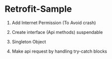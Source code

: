 # Retrofit-Sample

1) Add Internet Permission (To Avoid crash)

2) Create interface (Api methods) suspendable

3) Singleton Object

4) Make api request by handling try-catch blocks
